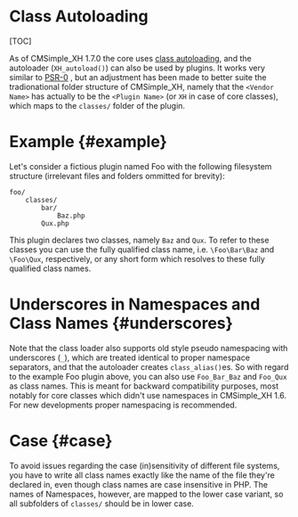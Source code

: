 Class Autoloading
=================

[TOC]

As of CMSimple_XH 1.7.0 the core uses [class
autoloading](http://php.net/manual/en/language.oop5.autoload.php), and the
autoloader (`XH_autoload()`) can also be used by plugins. It works very similar
to [PSR-0](http://www.php-fig.org/psr/psr-0/) , but an adjustment has been made
to better suite the tradionational folder structure of CMSimple_XH, namely that
the `<Vendor Name>` has actually to be the `<Plugin Name>` (or `XH` in case of
core classes), which maps to the `classes/` folder of the plugin.

Example {#example}
==================

Let's consider a fictious plugin named Foo with the following filesystem
structure (irrelevant files and folders ommitted for brevity):

````
foo/
    classes/
        bar/
            Baz.php
        Qux.php
````

This plugin declares two classes, namely `Baz` and `Qux`. To refer to these
classes you can use the fully qualified class name, i.e. `\Foo\Bar\Baz` and
`\Foo\Qux`, respectively, or any short form which resolves to these fully
qualified class names.

Underscores in Namespaces and Class Names {#underscores}
========================================================

Note that the class loader also supports old style pseudo namespacing with
underscores (`_`), which are treated identical to proper namespace separators,
and that the autoloader creates `class_alias()`es. So with regard to the example
Foo plugin above, you can also use `Foo_Bar_Baz` and `Foo_Qux` as class names.
This is meant for backward compatibility purposes, most notably for core classes
which didn't use namespaces in CMSimple_XH 1.6. For new developments proper
namespacing is recommended.

Case {#case}
============

To avoid issues regarding the case (in)sensitivity of different file systems,
you have to write all class names exactly like the name of the file they're
declared in, even though class names are case insensitive in PHP. The names of
Namespaces, however, are mapped to the lower case variant, so all subfolders of
`classes/` should be in lower case.
